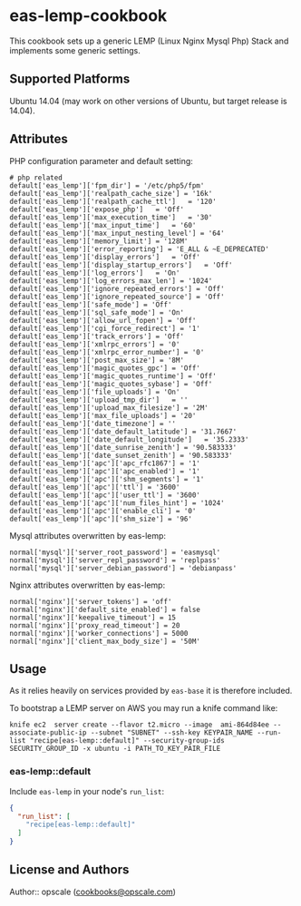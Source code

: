 # eas-lemp-cookbook

This cookbook sets up a generic LEMP (Linux Nginx Mysql Php) Stack and implements some generic settings. 

## Supported Platforms

Ubuntu 14.04 (may work on other versions of Ubuntu, but target release is 14.04).

## Attributes
PHP configuration parameter and default setting:

```
# php related
default['eas_lemp']['fpm_dir'] = '/etc/php5/fpm'
default['eas_lemp']['realpath_cache_size'] = '16k'
default['eas_lemp']['realpath_cache_ttl']	= '120'
default['eas_lemp']['expose_php']	= 'Off'
default['eas_lemp']['max_execution_time']	= '30'
default['eas_lemp']['max_input_time']	= '60'
default['eas_lemp']['max_input_nesting_level'] = '64'
default['eas_lemp']['memory_limit']	= '128M'
default['eas_lemp']['error_reporting'] = 'E_ALL & ~E_DEPRECATED'
default['eas_lemp']['display_errors']	= 'Off'
default['eas_lemp']['display_startup_errors']	= 'Off'
default['eas_lemp']['log_errors']	= 'On'
default['eas_lemp']['log_errors_max_len'] = '1024'
default['eas_lemp']['ignore_repeated_errors'] = 'Off'
default['eas_lemp']['ignore_repeated_source'] = 'Off'
default['eas_lemp']['safe_mode'] = 'Off'
default['eas_lemp']['sql_safe_mode'] = 'On'
default['eas_lemp']['allow_url_fopen'] = 'Off'
default['eas_lemp']['cgi_force_redirect'] = '1'
default['eas_lemp']['track_errors'] = 'Off'
default['eas_lemp']['xmlrpc_errors'] = '0'
default['eas_lemp']['xmlrpc_error_number'] = '0'
default['eas_lemp']['post_max_size'] = '8M'
default['eas_lemp']['magic_quotes_gpc'] = 'Off'
default['eas_lemp']['magic_quotes_runtime'] = 'Off'
default['eas_lemp']['magic_quotes_sybase'] = 'Off'
default['eas_lemp']['file_uploads']	= 'On'
default['eas_lemp']['upload_tmp_dir']	= ''
default['eas_lemp']['upload_max_filesize'] = '2M'
default['eas_lemp']['max_file_uploads'] = '20'
default['eas_lemp']['date_timezone'] = ''
default['eas_lemp']['date_default_latitude'] = '31.7667'
default['eas_lemp']['date_default_longitude']	= '35.2333'
default['eas_lemp']['date_sunrise_zenith'] = '90.583333'
default['eas_lemp']['date_sunset_zenith'] = '90.583333'
default['eas_lemp']['apc']['apc_rfc1867'] = '1'
default['eas_lemp']['apc']['apc_enabled'] = '1'
default['eas_lemp']['apc']['shm_segments'] = '1'
default['eas_lemp']['apc']['ttl'] = '3600'
default['eas_lemp']['apc']['user_ttl'] = '3600'
default['eas_lemp']['apc']['num_files_hint'] = '1024'
default['eas_lemp']['apc']['enable_cli'] = '0'
default['eas_lemp']['apc']['shm_size'] = '96'
```
Mysql attributes overwritten by eas-lemp:
```
normal['mysql']['server_root_password'] = 'easmysql'
normal['mysql']['server_repl_password'] = 'replpass'
normal['mysql']['server_debian_password'] = 'debianpass'
```
Nginx attributes overwritten by eas-lemp:
```
normal['nginx']['server_tokens'] = 'off'
normal['nginx']['default_site_enabled'] = false
normal['nginx']['keepalive_timeout'] = 15
normal['nginx']['proxy_read_timeout'] = 20
normal['nginx']['worker_connections'] = 5000
normal['nginx']['client_max_body_size'] = '50M'
```

## Usage
As it relies heavily on services provided by `eas-base` it is therefore included. 

To bootstrap a LEMP server on AWS you may run a knife command like:

```
knife ec2  server create --flavor t2.micro --image  ami-864d84ee --associate-public-ip --subnet "SUBNET" --ssh-key KEYPAIR_NAME --run-list "recipe[eas-lemp::default]" --security-group-ids SECURITY_GROUP_ID -x ubuntu -i PATH_TO_KEY_PAIR_FILE
```
 
### eas-lemp::default

Include `eas-lemp` in your node's `run_list`:

```json
{
  "run_list": [
    "recipe[eas-lemp::default]"
  ]
}
```

## License and Authors

Author:: opscale (<cookbooks@opscale.com>)

